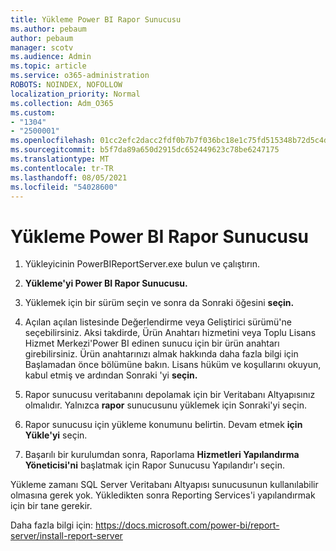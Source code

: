 ```yaml
---
title: Yükleme Power BI Rapor Sunucusu
ms.author: pebaum
author: pebaum
manager: scotv
ms.audience: Admin
ms.topic: article
ms.service: o365-administration
ROBOTS: NOINDEX, NOFOLLOW
localization_priority: Normal
ms.collection: Adm_O365
ms.custom:
- "1304"
- "2500001"
ms.openlocfilehash: 01cc2efc2dacc2fdf0b7b7f036bc18e1c75fd515348b72d5c4dde96949a51a2d
ms.sourcegitcommit: b5f7da89a650d2915dc652449623c78be6247175
ms.translationtype: MT
ms.contentlocale: tr-TR
ms.lasthandoff: 08/05/2021
ms.locfileid: "54028600"
---
```

# <a name="install-power-bi-report-server"></a>Yükleme Power BI Rapor Sunucusu

1. Yükleyicinin PowerBIReportServer.exe bulun ve çalıştırın.

2. **Yükleme'yi Power BI Rapor Sunucusu.**

3. Yüklemek için bir sürüm seçin ve sonra da Sonraki öğesini **seçin.**

4. Açılan açılan listesinde Değerlendirme veya Geliştirici sürümü'ne seçebilirsiniz.  Aksi takdirde, Ürün Anahtarı hizmetini veya Toplu Lisans Hizmet Merkezi'Power BI edinen sunucu için bir ürün anahtarı girebilirsiniz. Ürün anahtarınızı almak hakkında daha fazla bilgi için Başlamadan önce bölümüne bakın. Lisans hüküm ve koşullarını okuyun, kabul etmiş ve ardından Sonraki 'yi **seçin.**

5. Rapor sunucusu veritabanını depolamak için bir Veritabanı Altyapısınız olmalıdır. Yalnızca **rapor** sunucusunu yüklemek için Sonraki'yi seçin.

6. Rapor sunucusu için yükleme konumunu belirtin. Devam etmek **için Yükle'yi** seçin.

7. Başarılı bir kurulumdan sonra, Raporlama **Hizmetleri Yapılandırma Yöneticisi'ni** başlatmak için Rapor Sunucusu Yapılandır'ı seçin.

Yükleme zamanı SQL Server Veritabanı Altyapısı sunucusunun kullanılabilir olmasına gerek yok. Yükledikten sonra Reporting Services'i yapılandırmak için bir tane gerekir.

Daha fazla bilgi için: https://docs.microsoft.com/power-bi/report-server/install-report-server
